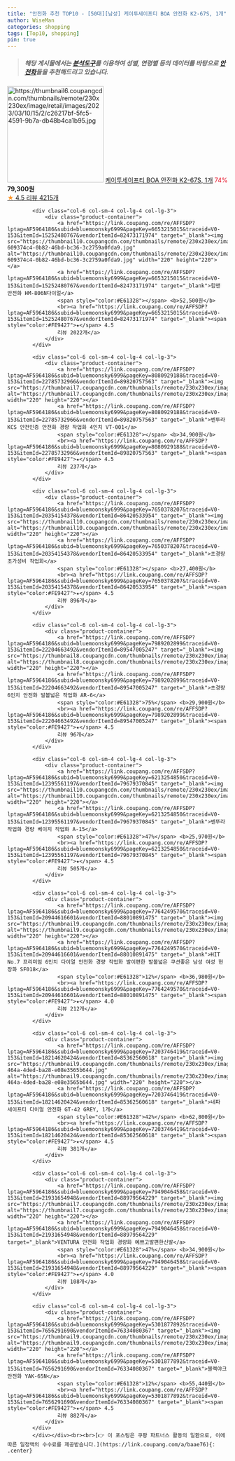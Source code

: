 ```yaml
---
title: "안전화 추천 TOP10 - [50대][남성] 케이투세이프티 BOA 안전화 K2-67S, 1개"
author: WiseMan
categories: shopping
tags: [Top10, shopping]
pin: true
---
```


> ##### 해당 게시물에서는 [**분석도구**](https://itemscout.io/)를 이용하여 **성별**, **연령별** 등의 데이터를 바탕으로 [**안전화**](https://link.coupang.com/a/baae76)들을 추천해드리고 있습니다.
<div class="container"><div class="row">
            <div class="col-6 col-sm-4 col-lg-4 col-lg-3">
                <div class="product-container">
                    <a href="https://link.coupang.com/re/AFFSDP?lptag=AF5964186&subid=bluemoonsky6999&pageKey=7188479078&traceid=V0-153&itemId=18144221260&vendorItemId=85294616352" target="_blank"><img src="https://thumbnail6.coupangcdn.com/thumbnails/remote/230x230ex/image/retail/images/2023/03/10/15/2/c26217bf-5fc5-4591-9b7a-db48b4ca1b95.jpg" alt="https://thumbnail6.coupangcdn.com/thumbnails/remote/230x230ex/image/retail/images/2023/03/10/15/2/c26217bf-5fc5-4591-9b7a-db48b4ca1b95.jpg" width="220" height="220"></a>
                    <a href="https://link.coupang.com/re/AFFSDP?lptag=AF5964186&subid=bluemoonsky6999&pageKey=7188479078&traceid=V0-153&itemId=18144221260&vendorItemId=85294616352" target="_blank">케이투세이프티 BOA 안전화 K2-67S, 1개</a>
                    <span style="color:#E61328">74%</span> <b>79,300원</b>
                    <br><a href="https://link.coupang.com/re/AFFSDP?lptag=AF5964186&subid=bluemoonsky6999&pageKey=7188479078&traceid=V0-153&itemId=18144221260&vendorItemId=85294616352" target="_blank"><span style="color:#FE9427">★</span> 4.5
                    리뷰 4215개</a>
                </div>
            </div>
            
            <div class="col-6 col-sm-4 col-lg-4 col-lg-3">
                <div class="product-container">
                    <a href="https://link.coupang.com/re/AFFSDP?lptag=AF5964186&subid=bluemoonsky6999&pageKey=6653215015&traceid=V0-153&itemId=15252480767&vendorItemId=82473171974" target="_blank"><img src="https://thumbnail10.coupangcdn.com/thumbnails/remote/230x230ex/image/retail/images/6336970955376492-609374c4-0b82-46bd-bc36-3c2759a0fda9.jpg" alt="https://thumbnail10.coupangcdn.com/thumbnails/remote/230x230ex/image/retail/images/6336970955376492-609374c4-0b82-46bd-bc36-3c2759a0fda9.jpg" width="220" height="220"></a>
                    <a href="https://link.coupang.com/re/AFFSDP?lptag=AF5964186&subid=bluemoonsky6999&pageKey=6653215015&traceid=V0-153&itemId=15252480767&vendorItemId=82473171974" target="_blank">힘맨 안전화 HM-806N다이얼</a>
                    <span style="color:#E61328"></span> <b>52,500원</b>
                    <br><a href="https://link.coupang.com/re/AFFSDP?lptag=AF5964186&subid=bluemoonsky6999&pageKey=6653215015&traceid=V0-153&itemId=15252480767&vendorItemId=82473171974" target="_blank"><span style="color:#FE9427">★</span> 4.5
                    리뷰 2022개</a>
                </div>
            </div>
            
            <div class="col-6 col-sm-4 col-lg-4 col-lg-3">
                <div class="product-container">
                    <a href="https://link.coupang.com/re/AFFSDP?lptag=AF5964186&subid=bluemoonsky6999&pageKey=8080929188&traceid=V0-153&itemId=22785732966&vendorItemId=89820757563" target="_blank"><img src="https://thumbnail7.coupangcdn.com/thumbnails/remote/230x230ex/image/vendor_inventory/4760/4f1081a0f56f57da8a346e68579969aa0967f9500f2aa2bee337545fffbd.jpg" alt="https://thumbnail7.coupangcdn.com/thumbnails/remote/230x230ex/image/vendor_inventory/4760/4f1081a0f56f57da8a346e68579969aa0967f9500f2aa2bee337545fffbd.jpg" width="220" height="220"></a>
                    <a href="https://link.coupang.com/re/AFFSDP?lptag=AF5964186&subid=bluemoonsky6999&pageKey=8080929188&traceid=V0-153&itemId=22785732966&vendorItemId=89820757563" target="_blank">벤투라 KCS 안전인증 안전화 경량 작업화 4인치 VT-001</a>
                    <span style="color:#E61328"></span> <b>34,900원</b>
                    <br><a href="https://link.coupang.com/re/AFFSDP?lptag=AF5964186&subid=bluemoonsky6999&pageKey=8080929188&traceid=V0-153&itemId=22785732966&vendorItemId=89820757563" target="_blank"><span style="color:#FE9427">★</span> 4.5
                    리뷰 237개</a>
                </div>
            </div>
            
            <div class="col-6 col-sm-4 col-lg-4 col-lg-3">
                <div class="product-container">
                    <a href="https://link.coupang.com/re/AFFSDP?lptag=AF5964186&subid=bluemoonsky6999&pageKey=7650378207&traceid=V0-153&itemId=20354154378&vendorItemId=86420533954" target="_blank"><img src="https://thumbnail10.coupangcdn.com/thumbnails/remote/230x230ex/image/vendor_inventory/8ba3/43732abe0a052159fd6dd2e09830781b06648dc3b9cd18b65a302fee127b.jpg" alt="https://thumbnail10.coupangcdn.com/thumbnails/remote/230x230ex/image/vendor_inventory/8ba3/43732abe0a052159fd6dd2e09830781b06648dc3b9cd18b65a302fee127b.jpg" width="220" height="220"></a>
                    <a href="https://link.coupang.com/re/AFFSDP?lptag=AF5964186&subid=bluemoonsky6999&pageKey=7650378207&traceid=V0-153&itemId=20354154378&vendorItemId=86420533954" target="_blank">초경량 초가성비 작업화</a>
                    <span style="color:#E61328"></span> <b>27,400원</b>
                    <br><a href="https://link.coupang.com/re/AFFSDP?lptag=AF5964186&subid=bluemoonsky6999&pageKey=7650378207&traceid=V0-153&itemId=20354154378&vendorItemId=86420533954" target="_blank"><span style="color:#FE9427">★</span> 4.5
                    리뷰 896개</a>
                </div>
            </div>
            
            <div class="col-6 col-sm-4 col-lg-4 col-lg-3">
                <div class="product-container">
                    <a href="https://link.coupang.com/re/AFFSDP?lptag=AF5964186&subid=bluemoonsky6999&pageKey=7989202899&traceid=V0-153&itemId=22204663492&vendorItemId=89547005247" target="_blank"><img src="https://thumbnail8.coupangcdn.com/thumbnails/remote/230x230ex/image/vendor_inventory/8bba/f4c7d7e983942b4b3c46cb9dde8481c4d46d3513cd32238bc7d5d2ba85e9.png" alt="https://thumbnail8.coupangcdn.com/thumbnails/remote/230x230ex/image/vendor_inventory/8bba/f4c7d7e983942b4b3c46cb9dde8481c4d46d3513cd32238bc7d5d2ba85e9.png" width="220" height="220"></a>
                    <a href="https://link.coupang.com/re/AFFSDP?lptag=AF5964186&subid=bluemoonsky6999&pageKey=7989202899&traceid=V0-153&itemId=22204663492&vendorItemId=89547005247" target="_blank">초경량 6인치 안전화 발볼넓은 작업화 AR-6</a>
                    <span style="color:#E61328">75%</span> <b>29,900원</b>
                    <br><a href="https://link.coupang.com/re/AFFSDP?lptag=AF5964186&subid=bluemoonsky6999&pageKey=7989202899&traceid=V0-153&itemId=22204663492&vendorItemId=89547005247" target="_blank"><span style="color:#FE9427">★</span> 4.5
                    리뷰 96개</a>
                </div>
            </div>
            
            <div class="col-6 col-sm-4 col-lg-4 col-lg-3">
                <div class="product-container">
                    <a href="https://link.coupang.com/re/AFFSDP?lptag=AF5964186&subid=bluemoonsky6999&pageKey=6213254850&traceid=V0-153&itemId=12395561197&vendorItemId=79679370845" target="_blank"><img src="https://thumbnail10.coupangcdn.com/thumbnails/remote/230x230ex/image/vendor_inventory/bd2f/09a24f6cb9747b48b2f74e0c5b57bfcf02a47d945b005762ae0dc6d1b65c.jpg" alt="https://thumbnail10.coupangcdn.com/thumbnails/remote/230x230ex/image/vendor_inventory/bd2f/09a24f6cb9747b48b2f74e0c5b57bfcf02a47d945b005762ae0dc6d1b65c.jpg" width="220" height="220"></a>
                    <a href="https://link.coupang.com/re/AFFSDP?lptag=AF5964186&subid=bluemoonsky6999&pageKey=6213254850&traceid=V0-153&itemId=12395561197&vendorItemId=79679370845" target="_blank">벤뚜라 작업화 경량 베이지 작업화 A-15</a>
                    <span style="color:#E61328">47%</span> <b>25,970원</b>
                    <br><a href="https://link.coupang.com/re/AFFSDP?lptag=AF5964186&subid=bluemoonsky6999&pageKey=6213254850&traceid=V0-153&itemId=12395561197&vendorItemId=79679370845" target="_blank"><span style="color:#FE9427">★</span> 4.5
                    리뷰 505개</a>
                </div>
            </div>
            
            <div class="col-6 col-sm-4 col-lg-4 col-lg-3">
                <div class="product-container">
                    <a href="https://link.coupang.com/re/AFFSDP?lptag=AF5964186&subid=bluemoonsky6999&pageKey=7764249570&traceid=V0-153&itemId=20944616601&vendorItemId=88010891475" target="_blank"><img src="https://thumbnail9.coupangcdn.com/thumbnails/remote/230x230ex/image/vendor_inventory/8546/a6e376a510fb4dbc71f12aea0b6202a40028b784d98d348c3096d8bea07b.jpg" alt="https://thumbnail9.coupangcdn.com/thumbnails/remote/230x230ex/image/vendor_inventory/8546/a6e376a510fb4dbc71f12aea0b6202a40028b784d98d348c3096d8bea07b.jpg" width="220" height="220"></a>
                    <a href="https://link.coupang.com/re/AFFSDP?lptag=AF5964186&subid=bluemoonsky6999&pageKey=7764249570&traceid=V0-153&itemId=20944616601&vendorItemId=88010891475" target="_blank">HIT No.7 프리미엄 6인치 다이얼 안전화 경량 작업화 발이편한 발볼넓은 쿠션좋은 남성 여성 현장화 SF018</a>
                    <span style="color:#E61328">12%</span> <b>36,980원</b>
                    <br><a href="https://link.coupang.com/re/AFFSDP?lptag=AF5964186&subid=bluemoonsky6999&pageKey=7764249570&traceid=V0-153&itemId=20944616601&vendorItemId=88010891475" target="_blank"><span style="color:#FE9427">★</span> 4.0
                    리뷰 212개</a>
                </div>
            </div>
            
            <div class="col-6 col-sm-4 col-lg-4 col-lg-3">
                <div class="product-container">
                    <a href="https://link.coupang.com/re/AFFSDP?lptag=AF5964186&subid=bluemoonsky6999&pageKey=7203746419&traceid=V0-153&itemId=18214620424&vendorItemId=85362560618" target="_blank"><img src="https://thumbnail9.coupangcdn.com/thumbnails/remote/230x230ex/image/retail/images/2023/03/17/10/7/22ec8527-464a-4ded-ba28-e08e3565b644.jpg" alt="https://thumbnail9.coupangcdn.com/thumbnails/remote/230x230ex/image/retail/images/2023/03/17/10/7/22ec8527-464a-4ded-ba28-e08e3565b644.jpg" width="220" height="220"></a>
                    <a href="https://link.coupang.com/re/AFFSDP?lptag=AF5964186&subid=bluemoonsky6999&pageKey=7203746419&traceid=V0-153&itemId=18214620424&vendorItemId=85362560618" target="_blank">네파 세이프티 다이얼 안전화 GT-42 GREY, 1개</a>
                    <span style="color:#E61328">42%</span> <b>62,800원</b>
                    <br><a href="https://link.coupang.com/re/AFFSDP?lptag=AF5964186&subid=bluemoonsky6999&pageKey=7203746419&traceid=V0-153&itemId=18214620424&vendorItemId=85362560618" target="_blank"><span style="color:#FE9427">★</span> 4.5
                    리뷰 381개</a>
                </div>
            </div>
            
            <div class="col-6 col-sm-4 col-lg-4 col-lg-3">
                <div class="product-container">
                    <a href="https://link.coupang.com/re/AFFSDP?lptag=AF5964186&subid=bluemoonsky6999&pageKey=7949046458&traceid=V0-153&itemId=21931654948&vendorItemId=88979564229" target="_blank"><img src="https://thumbnail7.coupangcdn.com/thumbnails/remote/230x230ex/image/vendor_inventory/0de2/ded4d7ee47fb153b5876fe811593eaac87a660029708f15497167630d2de.png" alt="https://thumbnail7.coupangcdn.com/thumbnails/remote/230x230ex/image/vendor_inventory/0de2/ded4d7ee47fb153b5876fe811593eaac87a660029708f15497167630d2de.png" width="220" height="220"></a>
                    <a href="https://link.coupang.com/re/AFFSDP?lptag=AF5964186&subid=bluemoonsky6999&pageKey=7949046458&traceid=V0-153&itemId=21931654948&vendorItemId=88979564229" target="_blank">VENTURA 안전화 작업화 경량화 예쁘고발편한신발</a>
                    <span style="color:#E61328">47%</span> <b>34,900원</b>
                    <br><a href="https://link.coupang.com/re/AFFSDP?lptag=AF5964186&subid=bluemoonsky6999&pageKey=7949046458&traceid=V0-153&itemId=21931654948&vendorItemId=88979564229" target="_blank"><span style="color:#FE9427">★</span> 4.0
                    리뷰 108개</a>
                </div>
            </div>
            
            <div class="col-6 col-sm-4 col-lg-4 col-lg-3">
                <div class="product-container">
                    <a href="https://link.coupang.com/re/AFFSDP?lptag=AF5964186&subid=bluemoonsky6999&pageKey=5301877892&traceid=V0-153&itemId=7656291690&vendorItemId=76334080367" target="_blank"><img src="https://thumbnail9.coupangcdn.com/thumbnails/remote/230x230ex/image/rs_quotation_api/p685xvee/26fe27a856df43d2b7080cd166ef4343.jpg" alt="https://thumbnail9.coupangcdn.com/thumbnails/remote/230x230ex/image/rs_quotation_api/p685xvee/26fe27a856df43d2b7080cd166ef4343.jpg" width="220" height="220"></a>
                    <a href="https://link.coupang.com/re/AFFSDP?lptag=AF5964186&subid=bluemoonsky6999&pageKey=5301877892&traceid=V0-153&itemId=7656291690&vendorItemId=76334080367" target="_blank">블랙야크 안전화 YAK-65N</a>
                    <span style="color:#E61328">12%</span> <b>55,440원</b>
                    <br><a href="https://link.coupang.com/re/AFFSDP?lptag=AF5964186&subid=bluemoonsky6999&pageKey=5301877892&traceid=V0-153&itemId=7656291690&vendorItemId=76334080367" target="_blank"><span style="color:#FE9427">★</span> 4.5
                    리뷰 882개</a>
                </div>
            </div>
            </div></div><br><br>[👉 이 포스팅은 쿠팡 파트너스 활동의 일환으로, 이에 따른 일정액의 수수료를 제공받습니다.](https://link.coupang.com/a/baae76){: .center}